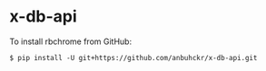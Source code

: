 # x-db-api

To install rbchrome from GitHub:

```
$ pip install -U git+https://github.com/anbuhckr/x-db-api.git
```
